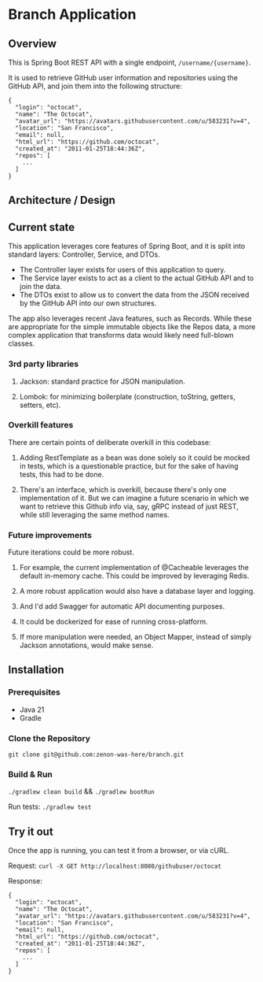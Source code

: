# Branch Application

## Overview
This is Spring Boot REST API with a single endpoint, `/username/{username}`.

It is used to retrieve GitHub user information and repositories using the GitHub API, and join them into
the following structure:

```
{
  "login": "octocat",
  "name": "The Octocat",
  "avatar_url": "https://avatars.githubusercontent.com/u/583231?v=4",
  "location": "San Francisco",
  "email": null,
  "html_url": "https://github.com/octocat",
  "created_at": "2011-01-25T18:44:36Z",
  "repos": [
    ...
  ]
}
```

## Architecture / Design 

## Current state

This application leverages core features of Spring Boot, and it is split into standard layers: Controller, Service, and DTOs.

- The Controller layer exists for users of this application to query.
- The Service layer exists to act as a client to the actual GitHub API and to join the data.
- The DTOs exist to allow us to convert the data from the JSON received by the GitHub API into our own structures. 

The app also leverages recent Java features, such as Records. While these are appropriate for the simple immutable objects 
like the Repos data, a more complex application that transforms data would likely need full-blown classes. 

### 3rd party libraries 

1) Jackson: standard practice for JSON manipulation.

2) Lombok: for minimizing boilerplate (construction, toString, getters, setters, etc). 

### Overkill features

There are certain points of deliberate overkill in this codebase:

1) Adding RestTemplate as a bean was done solely so it could be mocked in tests, which is a questionable practice, but for
   the sake of having tests, this had to be done.

2) There's an interface, which is overkill, because there's only one implementation of it. But we can imagine a future
   scenario in which we want to retrieve this Github info via, say, gRPC instead of just REST, while still leveraging the 
   same method names.

### Future improvements 

Future iterations could be more robust. 

1) For example, the current implementation of @Cacheable leverages the default 
in-memory cache. This could be improved by leveraging Redis.

2) A more robust application would also have a database layer and logging.

3) And I'd add Swagger for automatic API documenting purposes. 

4) It could be dockerized for ease of running cross-platform.

5) If more manipulation were needed, an Object Mapper, instead of simply Jackson annotations, would make sense. 

## Installation

### Prerequisites
- Java 21
- Gradle

### Clone the Repository
```
git clone git@github.com:zenon-was-here/branch.git
```

### Build & Run

`./gradlew clean build`
&& 
`./gradlew bootRun`

Run tests: `./gradlew test`


## Try it out 

Once the app is running, you can test it from a browser, or via cURL.

Request:
`curl -X GET http://localhost:8080/githubuser/octocat`

Response: 
```
{
  "login": "octocat",
  "name": "The Octocat",
  "avatar_url": "https://avatars.githubusercontent.com/u/583231?v=4",
  "location": "San Francisco",
  "email": null,
  "html_url": "https://github.com/octocat",
  "created_at": "2011-01-25T18:44:36Z",
  "repos": [
    ...
  ]
}
```